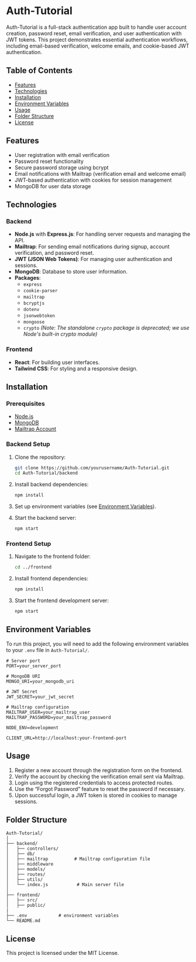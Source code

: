 # Auth-Tutorial

Auth-Tutorial is a full-stack authentication app built to handle user account creation, password reset, email verification, and user authentication with JWT tokens. This project demonstrates essential authentication workflows, including email-based verification, welcome emails, and cookie-based JWT authentication.

## Table of Contents

- [Features](#features)
- [Technologies](#technologies)
- [Installation](#installation)
- [Environment Variables](#environment-variables)
- [Usage](#usage)
- [Folder Structure](#folder-structure)
- [License](#license)

## Features

- User registration with email verification
- Password reset functionality
- Secure password storage using bcrypt
- Email notifications with Mailtrap (verification email and welcome email)
- JWT-based authentication with cookies for session management
- MongoDB for user data storage

## Technologies

### Backend

- **Node.js** with **Express.js**: For handling server requests and managing the API.
- **Mailtrap**: For sending email notifications during signup, account verification, and password reset.
- **JWT (JSON Web Tokens)**: For managing user authentication and sessions.
- **MongoDB**: Database to store user information.
- **Packages**:
  - `express`
  - `cookie-parser`
  - `mailtrap`
  - `bcryptjs`
  - `dotenv`
  - `jsonwebtoken`
  - `mongoose`
  - `crypto` _(Note: The standalone `crypto` package is deprecated; we use Node's built-in crypto module)_

### Frontend

- **React**: For building user interfaces.
- **Tailwind CSS**: For styling and a responsive design.

## Installation

### Prerequisites

- [Node.js](https://nodejs.org/)
- [MongoDB](https://www.mongodb.com/)
- [Mailtrap Account](https://mailtrap.io/)

### Backend Setup

1. Clone the repository:

   ```bash
   git clone https://github.com/yourusername/Auth-Tutorial.git
   cd Auth-Tutorial/backend
   ```

2. Install backend dependencies:

   ```bash
   npm install
   ```

3. Set up environment variables (see [Environment Variables](#environment-variables)).

4. Start the backend server:

   ```bash
   npm start
   ```

### Frontend Setup

1. Navigate to the frontend folder:

   ```bash
   cd ../frontend
   ```

2. Install frontend dependencies:

   ```bash
   npm install
   ```

3. Start the frontend development server:

   ```bash
   npm start
   ```

## Environment Variables

To run this project, you will need to add the following environment variables to your `.env` file in `Auth-Tutorial/`.

```plaintext
# Server port
PORT=your_server_port

# MongoDB URI
MONGO_URI=your_mongodb_uri

# JWT Secret
JWT_SECRET=your_jwt_secret

# Mailtrap configuration
MAILTRAP_USER=your_mailtrap_user
MAILTRAP_PASSWORD=your_mailtrap_password

NODE_ENV=development

CLIENT_URL=http://localhost:your-frontend-port

```

## Usage

1. Register a new account through the registration form on the frontend.
2. Verify the account by checking the verification email sent via Mailtrap.
3. Login using the registered credentials to access protected routes.
4. Use the “Forgot Password” feature to reset the password if necessary.
5. Upon successful login, a JWT token is stored in cookies to manage sessions.

## Folder Structure

```plaintext
Auth-Tutorial/
│
├── backend/
│   ├── controllers/
│   ├── db/
│   ├── mailtrap          # Mailtrap configuration file
│   ├── middleware
│   ├── models/
│   ├── routes/
│   ├── utils/
│   └── index.js           # Main server file
│
├── frontend/
│   ├── src/
│   ├── public/
|
├── .env            # environment variables 
└── README.md
```

## License

This project is licensed under the MIT License.
